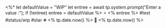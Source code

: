 <%*
let defaultValue = "WIP"
let entree = await tp.system.prompt("Enter a value :");
if (!entree) entree = defaultValue
%>
⭐ <% entree %>  #test #status/wip #star   ➕ <% tp.date.now() %> 🛫 <% tp.date.now() %>